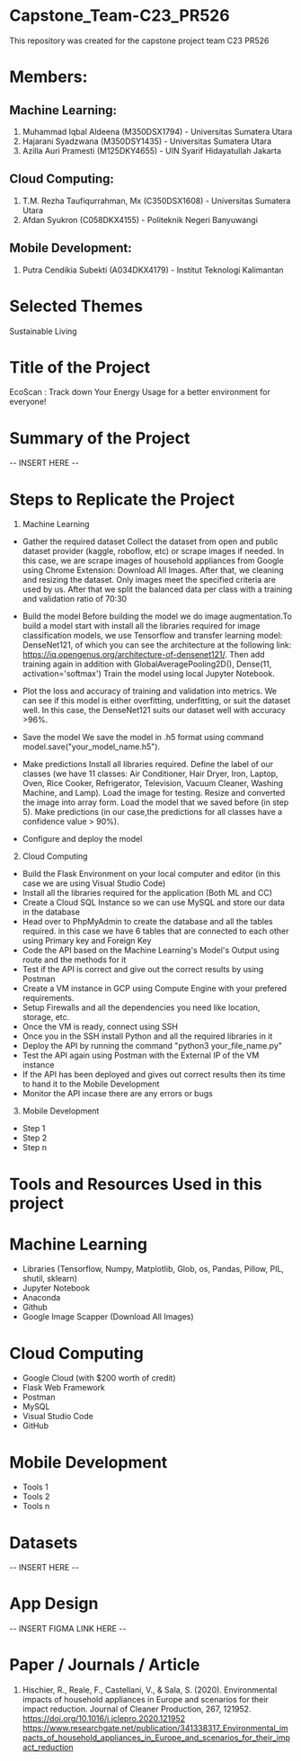 # Capstone_Team-C23_PR526
This repository was created for the capstone project team C23 PR526

# Members:
## Machine Learning:
1. Muhammad Iqbal Aldeena (M350DSX1794) - Universitas Sumatera Utara
2. Hajarani Syadzwana (M350DSY1435) - Universitas Sumatera Utara
3. Azilla Auri Pramesti (M125DKY4655) - UIN Syarif Hidayatullah Jakarta

## Cloud Computing:
1. T.M. Rezha Taufiqurrahman, Mx (C350DSX1608) - Universitas Sumatera Utara
2. Afdan Syukron (C058DKX4155) - Politeknik Negeri Banyuwangi

## Mobile Development:
1. Putra Cendikia Subekti (A034DKX4179) - Institut Teknologi Kalimantan

# Selected Themes
Sustainable Living

# Title of the Project
EcoScan : Track down Your Energy Usage for a better environment for everyone!

# Summary of the Project
-- INSERT HERE --

# Steps to Replicate the Project

1. Machine Learning
- Gather the required dataset
Collect the dataset from open and public dataset provider (kaggle, roboflow, etc) or scrape images if needed. In this case, we are scrape images of household appliances from Google using Chrome Extension: Download All Images.
After that, we cleaning and resizing the dataset. Only images meet the specified criteria are used by us. After that we split the balanced data per class with a training and validation ratio of 70:30

- Build the model
Before building the model we do image augmentation.To build a model start with install all the libraries required for image classification models, we use Tensorflow and transfer learning model: DenseNet121, of which you can see the architecture at the following link: https://iq.opengenus.org/architecture-of-densenet121/. Then add training again in addition with GlobalAveragePooling2D(), Dense(11, activation='softmax')
Train the model using local Jupyter Notebook.

- Plot the loss and accuracy of training and validation into metrics. 
We can see if this model is either overfitting, underfitting, or suit the dataset well. In this case, the DenseNet121 suits our dataset well with accuracy >96%.

- Save the model
We save the model in .h5 format using command model.save("your_model_name.h5").

- Make predictions
Install all libraries required.
Define the label of our classes (we have 11 classes: Air Conditioner, Hair Dryer, Iron, Laptop, Oven, Rice Cooker, Refrigerator, Television, Vacuum Cleaner, Washing Machine, and Lamp).
Load the image for testing.
Resize and converted the image into array form.
Load the model that we saved before (in step 5).
Make predictions (in our case,the predictions for all classes have a confidence value > 90%).

- Configure and deploy the model

2. Cloud Computing
- Build the Flask Environment on your local computer and editor (in this case we are using Visual Studio Code)
- Install all the libraries required for the application (Both ML and CC)
- Create a Cloud SQL Instance so we can use MySQL and store our data in the database
- Head over to PhpMyAdmin to create the database and all the tables required. in this case we have 6 tables that are connected to each other using Primary key and Foreign Key
- Code the API based on the Machine Learning's Model's Output using route and the methods for it
- Test if the API is correct and give out the correct results by using Postman
- Create a VM instance in GCP using Compute Engine with your prefered requirements.
- Setup Firewalls and all the dependencies you need like location, storage, etc.
- Once the VM is ready, connect using SSH
- Once you in the SSH install Python and all the required libraries in it
- Deploy the API by running the command "python3 your_file_name.py"
- Test the API again using Postman with the External IP of the VM instance
- If the API has been deployed and gives out correct results then its time to hand it to the Mobile Development
- Monitor the API incase there are any errors or bugs

3. Mobile Development
- Step 1
- Step 2
- Step n

# Tools and Resources Used in this project 

# Machine Learning
- Libraries (Tensorflow, Numpy, Matplotlib, Glob, os, Pandas, Pillow, PIL, shutil, sklearn)
- Jupyter Notebook
- Anaconda
- Github
- Google Image Scapper (Download All Images)

# Cloud Computing
- Google Cloud (with $200 worth of credit)
- Flask Web Framework
- Postman
- MySQL
- Visual Studio Code
- GitHub

# Mobile Development
- Tools 1
- Tools 2
- Tools n

# Datasets
-- INSERT HERE --

# App Design 
-- INSERT FIGMA LINK HERE --

# Paper / Journals / Article
1. Hischier, R., Reale, F., Castellani, V., & Sala, S. (2020). Environmental impacts of household appliances in Europe and scenarios for their impact reduction. Journal of Cleaner Production, 267, 121952. https://doi.org/10.1016/j.jclepro.2020.121952
https://www.researchgate.net/publication/341338317_Environmental_impacts_of_household_appliances_in_Europe_and_scenarios_for_their_impact_reduction
